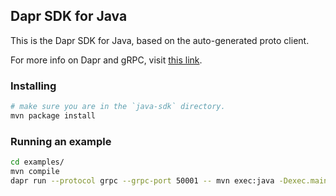 ## Dapr SDK for Java

This is the Dapr SDK for Java, based on the auto-generated proto client.<br>

For more info on Dapr and gRPC, visit [this link](https://github.com/dapr/docs/tree/master/howto/create-grpc-app).


### Installing
```sh
# make sure you are in the `java-sdk` directory.
mvn package install
```

### Running an example
```sh
cd examples/
mvn compile
dapr run --protocol grpc --grpc-port 50001 -- mvn exec:java -Dexec.mainClass=io.dapr.examples.Example
```
